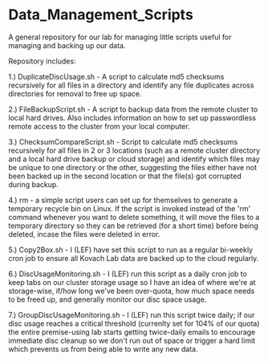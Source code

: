 # Data_Management_Scripts
A general repository for our lab for managing little scripts useful for managing and backing up our data.

Repository includes:

1.) DuplicateDiscUsage.sh - A script to calculate md5 checksums recursively for all files in a directory and identify any file duplicates across directories for removal to free up space.

2.) FileBackupScript.sh - A script to backup data from the remote cluster to local hard drives. Also includes information on how to set up passwordless remote access to the cluster from your local computer.

3.) ChecksumCompareScript.sh - Script to calculate md5 checksums recursively for all files in 2 or 3 locations (such as a remote cluster directory and a local hard drive backup or cloud storage) and identify which files may be unique to one directory or the other, suggesting the files either have not been backed up in the second location or that the file(s) got corrupted during backup.

4.) rm - a simple script users can set up for themselves to generate a temporary recycle bin on Linux. If the script is invoked instead of the 'rm' command whenever you want to delete something, it will move the files to a temporary directory so they can be retrieved (for a short time) before being deleted, incase the files were deleted in error.

5.) Copy2Box.sh - I (LEF) have set this script to run as a regular bi-weekly cron job to ensure all Kovach Lab data are backed up to the cloud regularly.

6.) DiscUsageMonitoring.sh - I (LEF) run this script as a daily cron job to keep tabs on our cluster storage usage so I have an idea of where we're at storage-wise, if/how long we've been over-quota, how much space needs to be freed up, and generally monitor our disc space usage.

7.) GroupDiscUsageMonitoring.sh - I (LEF) run this script twice daily; if our disc usage reaches a critical threshold (currenlty set for 104% of our quota) the entire premise-using lab starts getting twice-daily emails to encourage immediate disc cleanup so we don't run out of space or trigger a hard limit which prevents us from being able to write any new data.

